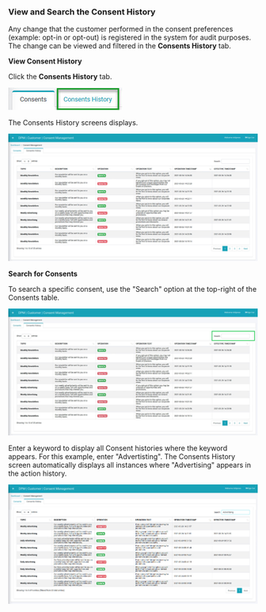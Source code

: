 ### View and Search the Consent History

Any change that the customer performed in the consent preferences (example: opt-in or opt-out) is registered in the system for audit purposes. The change can be viewed and filtered in the **Consents History** tab.

**View Consent History**

Click the **Consents History** tab. 

![image](/articles/demo_project/DPM_Demo_Project/images/08_2_Consent_CustConsent_ConsentsHistoryTabCallout.jpg)                                

The Consents History screens displays.

![image](/articles/demo_project/DPM_Demo_Project/images/08_1_Consent_CustConsent_ConsentsHistory1.jpg)

**Search for Consents**

To search a specific consent, use the "Search" option at the top-right of the Consents table.

![image](/articles/demo_project/DPM_Demo_Project/images/08_1_Consent_CustConsent_ConsentsHistory3.jpg)

Enter a keyword to display all Consent histories where the keyword appears. For this example, enter "Advertisting". The Consents History screen automatically displays all instances where "Advertising" appears in the action history.

![image](/articles/demo_project/DPM_Demo_Project/images/08_1_Consent_CustConsent_ConsentsHistory2.jpg)
